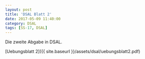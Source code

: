 ```yaml
---
layout: post
title: 'DSAL Blatt 2'
date: 2017-05-09 11:40:00
category: DSAL
tags: [SS-17, DSAL]
---
```


Die zweite Abgabe in DSAL.

[Uebungsblatt 2]({{ site.baseurl }}/assets/dsal/uebungsblatt2.pdf)
